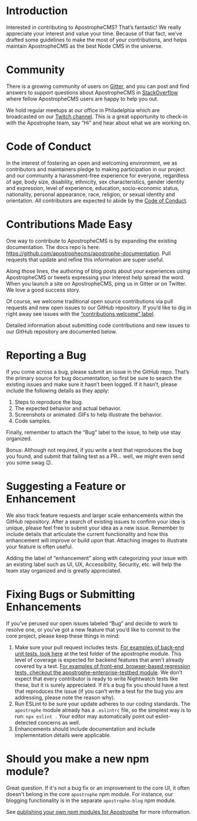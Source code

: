 # Introduction
Interested in contributing to ApostropheCMS? That’s fantastic! We really appreciate your interest and value your time. Because of that fact, we’ve drafted some guidelines to make the most of your contributions, and helps maintain ApostropheCMS as the best Node CMS in the universe.

# Community
There is a growing community of users on [Gitter](https://gitter.im/apostrophecms/apostrophe), and you can post and find answers to support questions about ApostropheCMS in [StackOverflow](https://stackoverflow.com/questions/tagged/apostrophe-cms) where fellow ApostropheCMS users are happy to help you out.

We hold regular meetups at our office in Philadelphia which are broadcasted on our [Twitch channel](https://www.twitch.tv/apostrophecms). This is a great opportunity to check-in with the Apostrophe team, say “Hi” and hear about what we are working on.

# Code of Conduct

In the interest of fostering an open and welcoming environment, we as
contributors and maintainers pledge to making participation in our project and
our community a harassment-free experience for everyone, regardless of age, body
size, disability, ethnicity, sex characteristics, gender identity and expression,
level of experience, education, socio-economic status, nationality, personal
appearance, race, religion, or sexual identity and orientation. All contributors are expected to abide by the [Code of Conduct](CODE_OF_CONDUCT.md).

# Contributions Made Easy
One way to contribute to ApostropheCMS is by expanding the existing documentation. The docs repo is here: https://github.com/apostrophecms/apostrophe-documentation. Pull requests that update and refine this information are super useful.

Along those lines, the authoring of blog posts about your experiences using ApostropheCMS or tweets expressing your interest help spread the word. When you launch a site on ApostropheCMS, ping us in Gitter or on Twitter. We love a good success story.

Of course, we welcome traditional open source contributions via pull requests and new open issues to our GitHub repository. If you’d like to dig in right away see issues with the [“contributions welcome” label](https://github.com/apostrophecms/apostrophe/issues?q=is%3Aopen+is%3Aissue+label%3A%22contributions+welcome%22).

Detailed information about submitting code contributions and new issues to our GitHub repository are documented below.

# Reporting a Bug
If you come across a bug, please submit an issue in the GitHub repo. That’s the primary source for bug documentation, so first be sure to search the existing issues and make sure it hasn’t been logged. If it hasn’t, please include the following details as they apply:

1. Steps to reproduce the bug.
2. The expected behavior and actual behavior.
3. Screenshots or animated .GIFs to help illustrate the behavior.
4. Code samples.

Finally, remember to attach the “Bug” label to the issue, to help use stay organized.

Bonus: Although not required, if you write a test that reproduces the bug you found, and submit that failing test as a PR… well, we might even send you some swag 😉.

# Suggesting a Feature or Enhancement 
We also track feature requests and larger scale enhancements within the GitHub repository. After a search of existing issues to confirm your idea is unique, please feel free to submit your idea as a new issue. Remember to include details that articulate the current functionality and how this enhancement will improve or build upon that. Attaching images to illustrate your feature is often useful.

Adding the label of “enhancement” along with categorizing your issue with an existing label such as UI, UX, Accessibility, Security, etc. will help the team stay organized and is greatly appreciated.

# Fixing Bugs or Submitting Enhancements
If you’ve perused our open issues labeled “Bug” and decide to work to resolve one, or you’ve got a new feature that you’d like to commit to the core project, please keep these things in mind:

1. Make sure your pull request includes tests. [For examples of back-end unit tests, look here](
https://github.com/apostrophecms/apostrophe/tree/master/test) at the test folder of the apostrophe module. This level of coverage is expected for backend features that aren't already covered by a test. [For examples of front-end, browser-based regression tests, checkout the apostrophe-enterprise-testbed module](https://github.com/apostrophecms/apostrophe-enterprise-testbed). We don't expect that every contributor is ready to write Nightwatch tests like these, but it is surely appreciated. If it’s a bug fix you should have a test that reproduces the issue (if you can’t write a test for the bug you are addressing, please note the reason why).
2. Run ESLint to be sure your update adheres to our coding standards. The `apostrophe` module already has a `.eslintrc` file, so the simplest way is to run: `npx eslint .` Your editor may automatically point out eslint-detected concerns as well.
3. Enhancements should include documentation and include implementation details were applicable.

# Should you make a new npm module?

Great question. If it's not a bug fix or an improvement to the core UI, it often doesn't belong in the core `apostrophe` npm module. For instance, our blogging functionality is in the separate `apostrophe-blog` npm module.

See [publishing your own npm modules for Apostrophe](https://apostrophecms.org/docs/more-modules.html#publishing-your-own-npm-modules-for-apostrophe) for more information.

